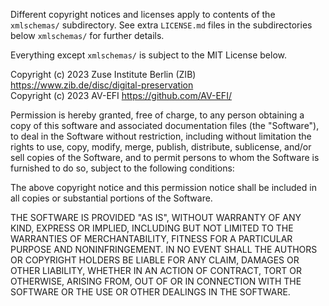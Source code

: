 Different copyright notices and licenses apply to contents of the
`xmlschemas/` subdirectory. See extra `LICENSE.md` files in the
subdirectories below `xmlschemas/` for further details.

Everything except `xmlschemas/` is subject to the MIT License below.

Copyright (c) 2023 Zuse Institute Berlin (ZIB) https://www.zib.de/disc/digital-preservation  
Copyright (c) 2023 AV-EFI https://github.com/AV-EFI/

Permission is hereby granted, free of charge, to any person obtaining a copy
of this software and associated documentation files (the "Software"), to deal
in the Software without restriction, including without limitation the rights
to use, copy, modify, merge, publish, distribute, sublicense, and/or sell
copies of the Software, and to permit persons to whom the Software is
furnished to do so, subject to the following conditions:

The above copyright notice and this permission notice shall be included in all
copies or substantial portions of the Software.

THE SOFTWARE IS PROVIDED "AS IS", WITHOUT WARRANTY OF ANY KIND, EXPRESS OR
IMPLIED, INCLUDING BUT NOT LIMITED TO THE WARRANTIES OF MERCHANTABILITY,
FITNESS FOR A PARTICULAR PURPOSE AND NONINFRINGEMENT. IN NO EVENT SHALL THE
AUTHORS OR COPYRIGHT HOLDERS BE LIABLE FOR ANY CLAIM, DAMAGES OR OTHER
LIABILITY, WHETHER IN AN ACTION OF CONTRACT, TORT OR OTHERWISE, ARISING FROM,
OUT OF OR IN CONNECTION WITH THE SOFTWARE OR THE USE OR OTHER DEALINGS IN THE
SOFTWARE.
